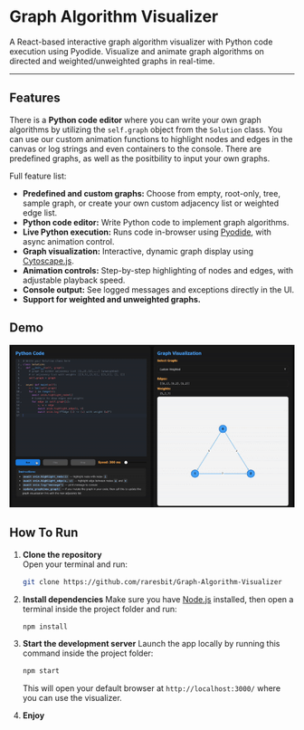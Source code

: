 # Graph Algorithm Visualizer

A React-based interactive graph algorithm visualizer with Python code execution using Pyodide. Visualize and animate graph algorithms on directed and weighted/unweighted graphs in real-time.

---

## Features

There is a **Python code editor** where you can write your own graph algorithms by utilizing the `self.graph` object from the `Solution` class. You can use our custom animation functions to highlight nodes and edges in the canvas or log strings and even containers to the console. There are predefined graphs, as well as the positbility to input your own graphs.

Full feature list:
- **Predefined and custom graphs:** Choose from empty, root-only, tree, sample graph, or create your own custom adjacency list or weighted edge list.
- **Python code editor:** Write Python code to implement graph algorithms.
- **Live Python execution:** Runs code in-browser using [Pyodide](https://pyodide.org/), with async animation control.
- **Graph visualization:** Interactive, dynamic graph display using [Cytoscape.js](https://js.cytoscape.org/).
- **Animation controls:** Step-by-step highlighting of nodes and edges, with adjustable playback speed.
- **Console output:** See logged messages and exceptions directly in the UI.
- **Support for weighted and unweighted graphs.**

## Demo

![Demo](demo.gif)

## How To Run

1. **Clone the repository**  
   Open your terminal and run:  
   ```bash
   git clone https://github.com/raresbit/Graph-Algorithm-Visualizer

2. **Install dependencies**
   Make sure you have [Node.js](https://nodejs.org/) installed, then open a terminal inside the project folder and run:

   ```bash
   npm install
   ```

3. **Start the development server**
   Launch the app locally by running this command inside the project folder:

   ```bash
   npm start
   ```

   This will open your default browser at `http://localhost:3000/` where you can use the visualizer.

4. **Enjoy**
